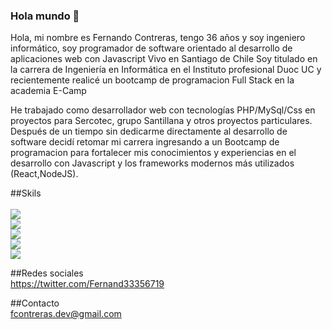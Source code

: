 ### Hola mundo 👋

<!--
**vrcr7/vrcr7** is a ✨ _special_ ✨ repository because its `README.md` (this file) appears on your GitHub profile.
-->

Hola, mi nombre es Fernando Contreras, tengo 36 años y soy ingeniero informático, soy programador de software orientado al desarrollo de aplicaciones web con Javascript
Vivo en Santiago de Chile 
Soy titulado en  la carrera de Ingeniería en Informática en el Instituto profesional Duoc UC y recientemente realicé un bootcamp de programacion Full Stack en la academia E-Camp 

He trabajado como desarrollador web con tecnologías PHP/MySql/Css en proyectos para Sercotec, grupo Santillana y otros proyectos particulares. Después de un tiempo sin dedicarme directamente al desarrollo de software decidí retomar mi carrera ingresando a un Bootcamp de programacion para fortalecer mis conocimientos y experiencias en el desarrollo con Javascript y los frameworks modernos más utilizados (React,NodeJS).

##Skils<br><br>
<img src="https://img.shields.io/badge/Skill-Javascript-yellow"><br>
<img src="https://img.shields.io/badge/Skill-NodeJS-green"><br>
<img src="https://img.shields.io/badge/Skill-React-blue"><br>
<img src="https://img.shields.io/badge/Skill-HTML5-red"><br>
<img src="https://img.shields.io/badge/Skill-CSS3-ff69b4"><br>

##Redes sociales<br>
https://twitter.com/Fernand33356719

##Contacto<br>
fcontreras.dev@gmail.com

